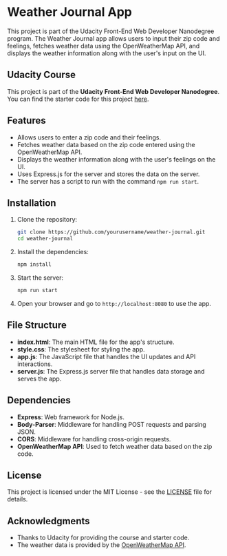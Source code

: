 
# Weather Journal App

This project is part of the Udacity Front-End Web Developer Nanodegree program. The Weather Journal app allows users to input their zip code and feelings, fetches weather data using the OpenWeatherMap API, and displays the weather information along with the user's input on the UI.

## Udacity Course

This project is part of the **Udacity Front-End Web Developer Nanodegree**. You can find the starter code for this project [here](https://github.com/udacity/fend/tree/refresh-2019).

## Features

- Allows users to enter a zip code and their feelings.
- Fetches weather data based on the zip code entered using the OpenWeatherMap API.
- Displays the weather information along with the user's feelings on the UI.
- Uses Express.js for the server and stores the data on the server.
- The server has a script to run with the command `npm run start`.

## Installation

1. Clone the repository:

   ```bash
   git clone https://github.com/yourusername/weather-journal.git
   cd weather-journal
   ```

2. Install the dependencies:

   ```bash
   npm install
   ```

3. Start the server:

   ```bash
   npm run start
   ```

4. Open your browser and go to `http://localhost:8080` to use the app.

## File Structure

- **index.html**: The main HTML file for the app's structure.
- **style.css**: The stylesheet for styling the app.
- **app.js**: The JavaScript file that handles the UI updates and API interactions.
- **server.js**: The Express.js server file that handles data storage and serves the app.

## Dependencies

- **Express**: Web framework for Node.js.
- **Body-Parser**: Middleware for handling POST requests and parsing JSON.
- **CORS**: Middleware for handling cross-origin requests.
- **OpenWeatherMap API**: Used to fetch weather data based on the zip code.

## License
This project is licensed under the MIT License - see the [LICENSE](LICENSE) file for details.

## Acknowledgments

- Thanks to Udacity for providing the course and starter code.
- The weather data is provided by the [OpenWeatherMap API](https://openweathermap.org/api).
